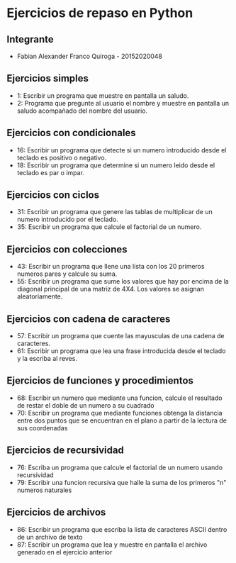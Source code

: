 # Ejercicios de repaso en Python

## Integrante
- Fabian Alexander Franco Quiroga - 20152020048 

## Ejercicios simples
- 1: Escribir un programa que muestre en pantalla un saludo.
- 2: Programa que pregunte al usuario el nombre y muestre en pantalla un saludo acompañado del nombre del usuario.

## Ejercicios con condicionales
- 16: Escribir un programa que detecte si un numero introducido desde el teclado es positivo o negativo.
- 18: Escribir un programa que determine si un numero leido desde el teclado es par o impar.

## Ejercicios con ciclos
- 31: Escribir un programa que genere las tablas de multiplicar de un numero introducido por el teclado.
- 35: Escribir un programa que calcule el factorial de un numero.

## Ejercicios con colecciones 
- 43: Escribir un programa que llene una lista con los 20 primeros numeros pares y calcule su suma.
- 55: Escribir un programa que sume los valores que hay por encima de la diagonal principal de una matriz de 4X4. Los valores se asignan aleatoriamente.

## Ejercicios con cadena de caracteres
- 57: Escribir un programa que cuente las mayusculas de una cadena de caracteres.
- 61: Escribir un programa que lea una frase introducida desde el teclado y la escriba al reves.

## Ejercicios de funciones y procedimientos
- 68: Escribir un numero que mediante una funcion, calcule el resultado de restar el doble de un numero a su cuadrado
- 70: Escribir un programa que mediante funciones obtenga la distancia entre dos puntos que se encuentran en el plano a partir de la lectura de sus coordenadas

## Ejercicios de recursividad
- 76: Escriba un programa que calcule el factorial de un numero usando recursividad
- 79: Escribir una funcion recursiva que halle la suma de los primeros "n" numeros naturales

## Ejercicios de archivos 
- 86: Escribir un programa que escriba la lista de caracteres ASCII dentro de un archivo de texto
- 87: Escribir un programa que lea y muestre en pantalla el archivo generado en el ejercicio anterior
